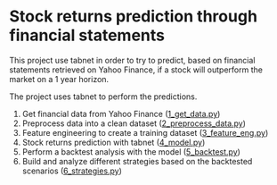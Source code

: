 # Stock returns prediction through financial statements

This project use tabnet in order to try to predict, based on financial statements retrieved on Yahoo Finance, if a stock will outperform the market on a 1 year horizon.

The project uses tabnet to perform the predictions.

1. Get financial data from Yahoo Finance ([1_get_data.py](1_get_data.py))
2. Preprocess data into a clean dataset ([2_preprocess_data.py](2_preprocess_data.py))
3. Feature engineering to create a training dataset ([3_feature_eng.py](3_feature_eng.py))
4. Stock returns prediction with tabnet ([4_model.py](4_model.py))
5. Perform a backtest analysis with the model ([5_backtest.py](5_backtest.py))
6. Build and analyze different strategies based on the backtested scenarios ([6_strategies.py](6_strategies.py))